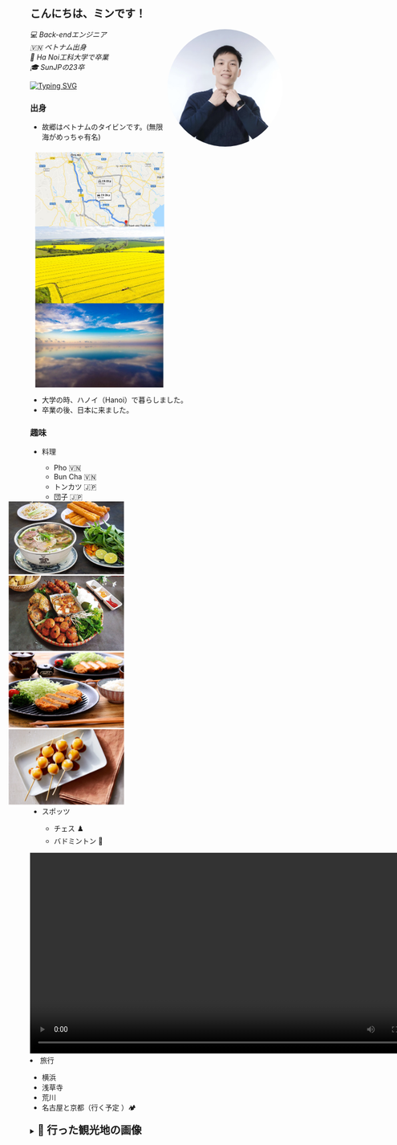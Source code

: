 <div>
<h2>こんにちは、ミンです！</h2>
<img align='right' src="img/profile.png" style="border-radius: 50%" width="230">
<p>
<em>
💻 Back-endエンジニア
</br>
🇻🇳 ベトナム出身
</br>
🏫 Ha Noi工科大学で卒業
</br>
🎓 SunJPの23卒
</em></p>

[![Typing SVG](https://readme-typing-svg.demolab.com?font=Fira+Code&size=30&duration=2000&pause=1000&random=false&width=435&lines=%E3%81%AF%E3%81%98%E3%82%81%E3%81%BE%E3%81%97%E3%81%A6%EF%BC%81;23%E5%8D%92%E3%82%A8%E3%83%B3%E3%82%B8%E3%83%8B%E3%82%A2%E3%81%AE%E3%83%9F%E3%83%B3%E3%81%A7%E3%81%99%EF%BC%81)](https://git.io/typing-svg)
</div>
<div>
<h3 style="text-deco">出身</h3>
<ul>
<li style="margin-bottom: 30px">故郷はベトナムのタイビンです。(無限海がめっちゃ有名)</li>
<img src="img/thai-binh.jpeg" width="230" height="145" style="animation: zoom 3s linear infinite; margin-right: 100px">
<img src="img/dong-lua.webp" width="230" height="150" style="animation: zoom 3s linear infinite; margin-right: 100px">
<img src="img/vo-cuc-2.jpg" width="230" height="150" style="animation: zoom 3s linear infinite;">

<li style="margin-top: 20px">大学の時、ハノイ（Hanoi）で暮らしました。</li>
<li>卒業の後、日本に来ました。</li>
</ul>
</div>




<h3 style="text-deco">趣味</h3>
<ul>
<li>料理</li>
<ul>
<li>Pho 🇻🇳</li>
<li>Bun Cha 🇻🇳</li>
<li>トンカツ 🇯🇵</li>
<li>団子 🇯🇵</li>
<img src="img/pho-vietnam.jpeg" width="230" height="145" style="animation: slide 10s linear infinite; margin-right: 100px">
<img src="img/bun-cha-vietnam.jpeg" width="230" height="150" style="animation: slide 10s linear infinite; margin-right: 100px">
<img src="img/tonkatsu.jpeg" width="230" height="150" style="animation: slide 10s linear infinite; margin-right: 100px">
<img src="img/dango.webp" width="230" height="150" style="animation: slide 10s linear infinite;">
</ul>

<li>スポッツ</li>
<ul>
<li>チェス ♟️</li>
<li>バドミントン 🏸</li>
</ul>
</ul>

<video width="800" controls autoplay loop>
  <source src="video/Cau-long.mp4" type="video/mp4">
  Your browser does not support HTML video.
</video>

<li>旅行</li>
<ul>
<li>横浜</li>
<li>浅草寺</li>
<li>荒川</li>
<li>名古屋と京都（行く予定 ）🏕️</li>
</ul>

<details close> 
  <summary><h2 style="display:inline; margin-bottom: 200px">🗾 行った観光地の画像</h2></summary>
  <!-- Small repo cards https://github.com/DenverCoder1/github-readme-stats (fork of anuraghazra/github-readme-stats) -->
  <p align="left" style="margin-top: 20px">
    <video width="400" controls autoplay loop style="margin-right: 100px">
      <source src="video/adachi.mp4" type="video/mp4">
      Your browser does not support HTML video.
    </video>
    <video width="400" controls autoplay loop style="margin-right: 100px">
      <source src="video/arakawa.mp4" type="video/mp4">
      Your browser does not support HTML video.
    </video>
    <video width="400" controls autoplay loop style="margin-right: 100px">
      <source src="video/sensoji.mp4" type="video/mp4">
      Your browser does not support HTML video.
    </video>
    <video width="400" controls autoplay loop style="margin-right: 100px">
      <source src="video/yokohama.mp4" type="video/mp4">
      Your browser does not support HTML video.
    </video>
  </p>
</details>

<style>
@keyframes rotate {
  0% {
    transform: rotate(0deg);
  }
  100% {
    transform: rotate(360deg);
  }
}

@keyframes zoom {
  0% {
    transform: scale(1);
  }
  50% {
    transform: scale(1.2);
  }
  100% {
    transform: scale(1);
  }
}

@keyframes slide {
  0% {
    transform: translateX(-50%);
  }
  100% {
    transform: translateX(0);
  }
}
</style>
